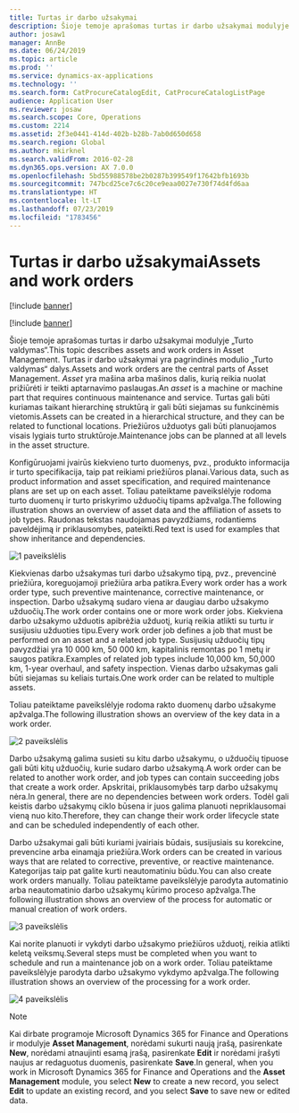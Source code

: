 ```yaml
---
title: Turtas ir darbo užsakymai
description: Šioje temoje aprašomas turtas ir darbo užsakymai modulyje „Turto valdymas“.
author: josaw1
manager: AnnBe
ms.date: 06/24/2019
ms.topic: article
ms.prod: ''
ms.service: dynamics-ax-applications
ms.technology: ''
ms.search.form: CatProcureCatalogEdit, CatProcureCatalogListPage
audience: Application User
ms.reviewer: josaw
ms.search.scope: Core, Operations
ms.custom: 2214
ms.assetid: 2f3e0441-414d-402b-b28b-7ab0d650d658
ms.search.region: Global
ms.author: mkirknel
ms.search.validFrom: 2016-02-28
ms.dyn365.ops.version: AX 7.0.0
ms.openlocfilehash: 5bd55988578be2b0287b399549f17642bfb1693b
ms.sourcegitcommit: 747bcd25ce7c6c20ce9eaa0027e730f74d4fd6aa
ms.translationtype: HT
ms.contentlocale: lt-LT
ms.lasthandoff: 07/23/2019
ms.locfileid: "1783456"
---
```

# <a name="assets-and-work-orders"></a><span data-ttu-id="d39c9-103">Turtas ir darbo užsakymai</span><span class="sxs-lookup"><span data-stu-id="d39c9-103">Assets and work orders</span></span>

[!include [banner](../../includes/banner.md)]

[!include [banner](../../includes/preview-banner.md)]

<span data-ttu-id="d39c9-104">Šioje temoje aprašomas turtas ir darbo užsakymai modulyje „Turto valdymas“.</span><span class="sxs-lookup"><span data-stu-id="d39c9-104">This topic describes assets and work orders in Asset Management.</span></span> <span data-ttu-id="d39c9-105">Turtas ir darbo užsakymai yra pagrindinės modulio „Turto valdymas“ dalys.</span><span class="sxs-lookup"><span data-stu-id="d39c9-105">Assets and work orders are the central parts of Asset Management.</span></span> <span data-ttu-id="d39c9-106">*Asset* yra mašina arba mašinos dalis, kurią reikia nuolat prižiūrėti ir teikti aptarnavimo paslaugas.</span><span class="sxs-lookup"><span data-stu-id="d39c9-106">An *asset* is a machine or machine part that requires continuous maintenance and service.</span></span> <span data-ttu-id="d39c9-107">Turtas gali būti kuriamas taikant hierarchinę struktūrą ir gali būti siejamas su funkcinėmis vietomis.</span><span class="sxs-lookup"><span data-stu-id="d39c9-107">Assets can be created in a hierarchical structure, and they can be related to functional locations.</span></span> <span data-ttu-id="d39c9-108">Priežiūros užduotys gali būti planuojamos visais lygiais turto struktūroje.</span><span class="sxs-lookup"><span data-stu-id="d39c9-108">Maintenance jobs can be planned at all levels in the asset structure.</span></span>

<span data-ttu-id="d39c9-109">Konfigūruojami įvairūs kiekvieno turto duomenys, pvz., produkto informacija ir turto specifikacija, taip pat reikiami priežiūros planai.</span><span class="sxs-lookup"><span data-stu-id="d39c9-109">Various data, such as product information and asset specification, and required maintenance plans are set up on each asset.</span></span> <span data-ttu-id="d39c9-110">Toliau pateiktame paveikslėlyje rodoma turto duomenų ir turto priskyrimo užduočių tipams apžvalga.</span><span class="sxs-lookup"><span data-stu-id="d39c9-110">The following illustration shows an overview of asset data and the affiliation of assets to job types.</span></span> <span data-ttu-id="d39c9-111">Raudonas tekstas naudojamas pavyzdžiams, rodantiems paveldėjimą ir priklausomybes, pateikti.</span><span class="sxs-lookup"><span data-stu-id="d39c9-111">Red text is used for examples that show inheritance and dependencies.</span></span>

![1 paveikslėlis](media/05-overview-image.png)

<span data-ttu-id="d39c9-113">Kiekvienas darbo užsakymas turi darbo užsakymo tipą, pvz., prevencinė priežiūra, koreguojamoji priežiūra arba patikra.</span><span class="sxs-lookup"><span data-stu-id="d39c9-113">Every work order has a work order type, such preventive maintenance, corrective maintenance, or inspection.</span></span> <span data-ttu-id="d39c9-114">Darbo užsakymą sudaro viena ar daugiau darbo užsakymo užduočių.</span><span class="sxs-lookup"><span data-stu-id="d39c9-114">The work order contains one or more work order jobs.</span></span> <span data-ttu-id="d39c9-115">Kiekviena darbo užsakymo užduotis apibrėžia užduotį, kurią reikia atlikti su turtu ir susijusiu užduoties tipu.</span><span class="sxs-lookup"><span data-stu-id="d39c9-115">Every work order job defines a job that must be performed on an asset and a related job type.</span></span> <span data-ttu-id="d39c9-116">Susijusių užduočių tipų pavyzdžiai yra 10 000 km, 50 000 km, kapitalinis remontas po 1 metų ir saugos patikra.</span><span class="sxs-lookup"><span data-stu-id="d39c9-116">Examples of related job types include 10,000 km, 50,000 km, 1-year overhaul, and safety inspection.</span></span> <span data-ttu-id="d39c9-117">Vienas darbo užsakymas gali būti siejamas su keliais turtais.</span><span class="sxs-lookup"><span data-stu-id="d39c9-117">One work order can be related to multiple assets.</span></span>

<span data-ttu-id="d39c9-118">Toliau pateiktame paveikslėlyje rodoma rakto duomenų darbo užsakyme apžvalga.</span><span class="sxs-lookup"><span data-stu-id="d39c9-118">The following illustration shows an overview of the key data in a work order.</span></span>

![2 paveikslėlis](media/06-overview-image.png)

<span data-ttu-id="d39c9-120">Darbo užsakymą galima susieti su kitu darbo užsakymu, o užduočių tipuose gali būti kitų užduočių, kurie sudaro darbo užsakymą.</span><span class="sxs-lookup"><span data-stu-id="d39c9-120">A work order can be related to another work order, and job types can contain succeeding jobs that create a work order.</span></span> <span data-ttu-id="d39c9-121">Apskritai, priklausomybės tarp darbo užsakymų nėra.</span><span class="sxs-lookup"><span data-stu-id="d39c9-121">In general, there are no dependencies between work orders.</span></span> <span data-ttu-id="d39c9-122">Todėl gali keistis darbo užsakymų ciklo būsena ir juos galima planuoti nepriklausomai vieną nuo kito.</span><span class="sxs-lookup"><span data-stu-id="d39c9-122">Therefore, they can change their work order lifecycle state and can be scheduled independently of each other.</span></span>

<span data-ttu-id="d39c9-123">Darbo užsakymai gali būti kuriami įvairiais būdais, susijusiais su korekcine, prevencine arba einamąja priežiūra.</span><span class="sxs-lookup"><span data-stu-id="d39c9-123">Work orders can be created in various ways that are related to corrective, preventive, or reactive maintenance.</span></span> <span data-ttu-id="d39c9-124">Kategorijas taip pat galite kurti neautomatiniu būdu.</span><span class="sxs-lookup"><span data-stu-id="d39c9-124">You can also create work orders manually.</span></span> <span data-ttu-id="d39c9-125">Toliau pateiktame paveikslėlyje parodyta automatinio arba neautomatinio darbo užsakymų kūrimo proceso apžvalga.</span><span class="sxs-lookup"><span data-stu-id="d39c9-125">The following illustration shows an overview of the process for automatic or manual creation of work orders.</span></span>

![3 paveikslėlis](media/07-overview-image.png)

<span data-ttu-id="d39c9-127">Kai norite planuoti ir vykdyti darbo užsakymo priežiūros užduotį, reikia atlikti keletą veiksmų.</span><span class="sxs-lookup"><span data-stu-id="d39c9-127">Several steps must be completed when you want to schedule and run a maintenance job on a work order.</span></span> <span data-ttu-id="d39c9-128">Toliau pateiktame paveikslėlyje parodyta darbo užsakymo vykdymo apžvalga.</span><span class="sxs-lookup"><span data-stu-id="d39c9-128">The following illustration shows an overview of the processing for a work order.</span></span>

![4 paveikslėlis](media/08-overview-image.png)

> [!NOTE]
> <span data-ttu-id="d39c9-130">Kai dirbate programoje Microsoft Dynamics 365 for Finance and Operations ir modulyje **Asset Management**, norėdami sukurti naują įrašą, pasirenkate **New**, norėdami atnaujinti esamą įrašą, pasirenkate **Edit** ir norėdami įrašyti naujus ar redaguotus duomenis, pasirenkate **Save**.</span><span class="sxs-lookup"><span data-stu-id="d39c9-130">In general, when you work in Microsoft Dynamics 365 for Finance and Operations and the **Asset Management** module, you select **New** to create a new record, you select **Edit** to update an existing record, and you select **Save** to save new or edited data.</span></span>
